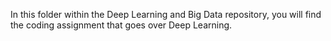 In this folder within the Deep Learning and Big Data repository, you will find the coding assignment that goes over Deep Learning.
